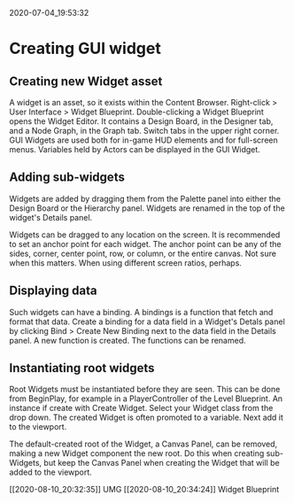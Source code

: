 2020-07-04_19:53:32

# Creating GUI widget

## Creating new Widget asset

A widget is an asset, so it exists within the Content Browser.
Right-click > User Interface > Widget Blueprint.
Double-clicking a Widget Blueprint opens the Widget Editor.
It contains a Design Board, in the Designer tab, and a Node Graph, in the Graph tab.
Switch tabs in the upper right corner.
GUI Widgets are used both for in-game HUD elements and for full-screen menus.
Variables held by Actors can be displayed in the GUI Widget.


## Adding sub-widgets

Widgets are added by dragging them from the Palette panel into either the Design Board or the Hierarchy panel.
Widgets are renamed in the top of the widget's Details panel.

Widgets can be dragged to any location on the screen.
It is recommended to set an anchor point for each widget.
The anchor point can be any of the sides, corner, center point, row, or column, or the entire canvas.
Not sure when this matters. When using different screen ratios, perhaps.

## Displaying data

Such widgets can have a binding.
A bindings is a function that fetch and format that data.
Create a binding for a data field in a Widget's Detals panel by clicking Bind > Create New Binding next to the data field in the Details panel.
A new function is created.
The functions can be renamed.

## Instantiating root widgets

Root Widgets must be instantiated before they are seen.
This can be done from BeginPlay, for example in a PlayerController of the Level Blueprint.
An instance if create with Create Widget.
Select your Widget class from the drop down.
The created Widget is often promoted to a variable.
Next add it to the viewport.

The default-created root of the Widget, a Canvas Panel, can be removed, making a new Widget component the new root. Do this when creating sub-Widgets, but keep the Canvas Panel when creating the Widget that will be added to the viewport.

[[2020-08-10_20:32:35]] UMG
[[2020-08-10_20:34:24]] Widget Blueprint